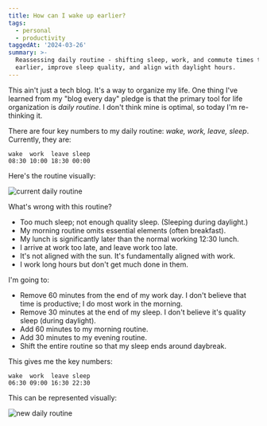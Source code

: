 ```yaml
---
title: How can I wake up earlier?
tags:
  - personal
  - productivity
taggedAt: '2024-03-26'
summary: >-
  Reassessing daily routine - shifting sleep, work, and commute times to wake up
  earlier, improve sleep quality, and align with daylight hours.
---
```


This ain't just a tech blog. It's a way to organize my life. One thing I've learned from my "blog every day" pledge is that the primary tool for life organization is _daily routine_. I don't think mine is optimal, so today I'm re-thinking it.

There are four key numbers to my daily routine: _wake, work, leave, sleep_. Currently, they are:

```
wake  work  leave sleep
08:30 10:00 18:30 00:00
```

Here's the routine visually:

![current daily routine](/assets/2017-02-08-waking-up-earlier/current_sleep_cycle.png)

What's wrong with this routine?

* Too much sleep; not enough quality sleep. (Sleeping during daylight.)
* My morning routine omits essential elements (often breakfast).
* My lunch is significantly later than the normal working 12:30 lunch.
* I arrive at work too late, and leave work too late.
* It's not aligned with the sun. It's fundamentally aligned with work.
* I work long hours but don't get much done in them.

I'm going to:

* Remove 60 minutes from the end of my work day. I don't believe that time is productive; I do most work in the morning.
* Remove 30 minutes at the end of my sleep. I don't believe it's quality sleep (during daylight).
* Add 60 minutes to my morning routine.
* Add 30 minutes to my evening routine.
* Shift the entire routine so that my sleep ends around daybreak.

This gives me the key numbers:

```
wake  work  leave sleep
06:30 09:00 16:30 22:30
```

This can be represented visually:

![new daily routine](/assets/2017-02-08-waking-up-earlier/sleep_cycle_comparison.png)
